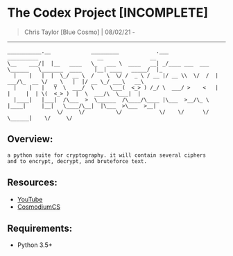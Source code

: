 # The Codex Project [INCOMPLETE]
> Chris Taylor [Blue Cosmo] | 08/02/21 - 
---

```
___________.__             _________            .___              __________                   __               __   
\__    ___/|  |__   ____   \_   ___ \  ____   __| _/____ ___  ___ \______   \_______  ____    |__| ____   _____/  |_ 
  |    |   |  |  \_/ __ \  /    \  \/ /  _ \ / __ |/ __ \\  \/  /  |     ___/\_  __ \/  _ \   |  |/ __ \_/ ___\   __\
  |    |   |   Y  \  ___/  \     \___(  <_> ) /_/ \  ___/ >    <   |    |     |  | \(  <_> )  |  \  ___/\  \___|  |  
  |____|   |___|  /\___  >  \______  /\____/\____ |\___  >__/\_ \  |____|     |__|   \____/\__|  |\___  >\___  >__|  
                \/     \/          \/            \/    \/      \/                         \______|    \/     \/
```

## Overview:
```
a python suite for cryptography. it will contain several ciphers 
and to encrypt, decrypt, and bruteforce text.
```

## Resources:
- [YouTube](https://www.youtube.com/c/CosmodiumCS)
- [CosmodiumCS](https://www.cosmodiumcs.com)

## Requirements:
- Python 3.5+
